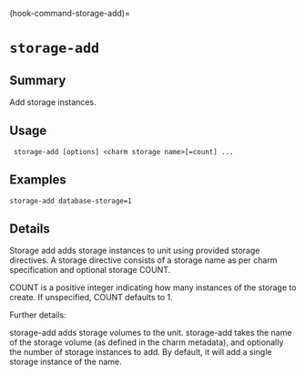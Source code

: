 (hook-command-storage-add)=
# `storage-add`

## Summary
Add storage instances.

## Usage
``` storage-add [options] <charm storage name>[=count] ...```

## Examples

    storage-add database-storage=1


## Details

Storage add adds storage instances to unit using provided storage directives.
A storage directive consists of a storage name as per charm specification
and optional storage COUNT.

COUNT is a positive integer indicating how many instances
of the storage to create. If unspecified, COUNT defaults to 1.

Further details:

storage-add adds storage volumes to the unit.
storage-add takes the name of the storage volume (as defined in the
charm metadata), and optionally the number of storage instances to add.
By default, it will add a single storage instance of the name.